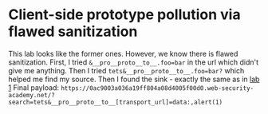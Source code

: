 # Client-side prototype pollution via flawed sanitization
This lab looks like the former ones. However, we know there is flawed sanitization. First, I tried `&__pro__proto__to__.foo=bar` in the url which didn't give me anything. Then I tried `tets&__pro__proto__to__.foo=bar?` which helped me find my source. 
Then I found the sink - exactly the same as in [lab 1](./DOM%20XSS%20via%20client-side%20prototype%20pollution.md)
Final payload: `https://0ac9003a036a19ff804a08d4005f00d0.web-security-academy.net/?search=tets&__pro__proto__to__[transport_url]=data:,alert(1)`